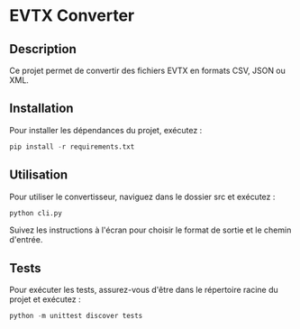 # EVTX Converter

## Description
Ce projet permet de convertir des fichiers EVTX en formats CSV, JSON ou XML.

## Installation
Pour installer les dépendances du projet, exécutez :
```python
pip install -r requirements.txt
```	

## Utilisation
Pour utiliser le convertisseur, naviguez dans le dossier src et exécutez :
```python	
python cli.py 
```	


Suivez les instructions à l'écran pour choisir le format de sortie et le chemin d'entrée.

## Tests
Pour exécuter les tests, assurez-vous d'être dans le répertoire racine du projet et exécutez :

```python	
python -m unittest discover tests
```	